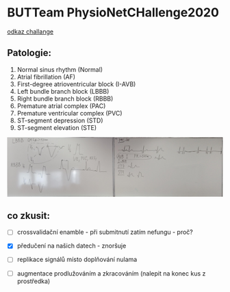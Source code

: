 # BUTTeam PhysioNetCHallenge2020


[odkaz challange](https://physionetchallenges.github.io/2020/#rules-and-deadlines)


## Patologie:

1. Normal sinus rhythm (Normal)
2. Atrial fibrillation (AF)
3. First-degree atrioventricular block (I-AVB)
4. Left bundle branch block (LBBB)
5. Right bundle branch block (RBBB)
6. Premature atrial complex (PAC)
7. Premature ventricular complex (PVC)
8. ST-segment depression (STD)
9. ST-segment elevation (STE)

![](notes/radovanovaUzasnaTabuleSPatologiema.jpeg)


## co zkusit:
- [ ] crossvalidační enamble - při submitnutí zatím nefungu - proč?
- [x] předučení na našich datech - znoršuje

- [ ] replikace signálů místo doplňování nulama
- [ ] augmentace prodlužováním a zkracováním (nalepit na konec kus z prostředka)





